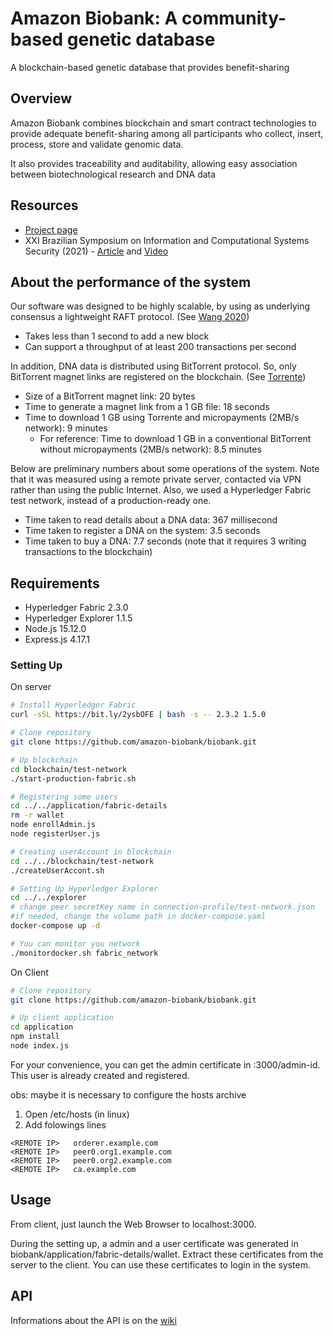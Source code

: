 # Amazon Biobank: A community-based genetic database
A blockchain-based genetic database that provides benefit-sharing

## Overview
Amazon Biobank combines blockchain and smart contract technologies to provide adequate benefit-sharing among all participants who collect, insert, process, store and validate genomic data. 

It also provides traceability and auditability, allowing easy association between biotechnological research and DNA data

## Resources
* [Project page](https://sites.usp.br/ubri/amazon-biobank-preserving-the-biodiversity-of-the-amazon-rainforest-with-blockchain/)
* XXI Brazilian Symposium on Information and Computational Systems Security (2021) - [Article](https://doi.org/10.5753/sbseg_estendido.2021.17342) and [Video](https://youtu.be/PqujKOURc44)



## About the performance of the system
Our software was designed to be highly scalable, by using as underlying consensus a lightweight RAFT protocol. (See [Wang 2020]( https://doi.org/10.1109/ICDCS47774.2020.00165))
*  Takes less than 1 second to add a new block
*  Can support a throughput of at least 200 transactions per second

In addition, DNA data is distributed using BitTorrent protocol. So, only BitTorrent magnet links are registered on the blockchain. (See [Torrente](https://doi.org/10.5753/sbseg_estendido.2021.17343))
* Size of a BitTorrent magnet link: 20 bytes
* Time to generate a magnet link from a 1 GB file: 18 seconds
* Time to download 1 GB using Torrente and micropayments (2MB/s network): 9 minutes
   - For reference: Time to download 1 GB in a conventional BitTorrent without micropayments (2MB/s network): 8.5 minutes

Below are preliminary numbers about some operations of the system. Note that it was measured using a remote private server, contacted via VPN rather than using the public Internet. Also, we used a Hyperledger Fabric test network, instead of a production-ready one.
* Time taken to read details about a DNA data: 367 millisecond
* Time taken to register a DNA on the system: 3.5 seconds
* Time taken to buy a DNA: 7.7 seconds (note that it requires 3 writing transactions to the blockchain)


## Requirements
* Hyperledger Fabric 2.3.0
* Hyperledger Explorer 1.1.5
* Node.js 15.12.0
* Express.js 4.17.1

### Setting Up
On server
```bash
# Install Hyperledger Fabric
curl -sSL https://bit.ly/2ysbOFE | bash -s -- 2.3.2 1.5.0

# Clone repository
git clone https://github.com/amazon-biobank/biobank.git

# Up blockchain
cd blockchain/test-network
./start-production-fabric.sh

# Registering some users
cd ../../application/fabric-details
rm -r wallet
node enrollAdmin.js
node registerUser.js

# Creating userAccount in blockchain
cd ../../blockchain/test-network
./createUserAccont.sh

# Setting Up Hyperledger Explorer
cd ../../explorer
# change peer secretKey name in connection-profile/test-network.json
#if needed, change the volume path in docker-compose.yaml
docker-compose up -d

# You can monitor you network 
./monitordocker.sh fabric_network
```

On Client
```bash
# Clone repository
git clone https://github.com/amazon-biobank/biobank.git

# Up client application
cd application
npm install
node index.js
```
For your convenience, you can get the admin certificate in <REMOTE IP>:3000/admin-id. This user is already created and registered.

obs: maybe it is necessary to configure the hosts archive
1) Open /etc/hosts (in linux)
2) Add folowings lines
```
<REMOTE IP>   orderer.example.com
<REMOTE IP>   peer0.org1.example.com
<REMOTE IP>   peer0.org2.example.com
<REMOTE IP>   ca.example.com
```

## Usage
From client, just launch the Web Browser to localhost:3000.

During the setting up, a admin and a user certificate was generated in biobank/application/fabric-details/wallet. Extract these certificates from the server to the client. You can use these certificates to login in the system.

## API
Informations about the API is on the [wiki](https://github.com/amazon-biobank/biobank/wiki)



